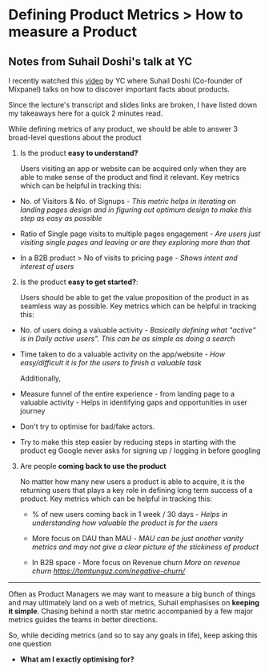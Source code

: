 # Defining Product Metrics > How to measure a Product

## Notes from Suhail Doshi's talk at YC

I recently watched this [video](https://www.youtube.com/watch?v=MABmQhOlmJA) by YC where Suhail Doshi (Co-founder of Mixpanel) talks on how to discover important facts about products.

Since the lecture's transcript and slides links are broken, 
I have listed down my takeaways here for a quick 2 minutes read.


While defining metrics of any product, we should be able to answer 3 broad-level questions
about the product

1. Is the product **easy to understand?**

    Users visiting an app or website can be acquired only when they are able to make sense of the product
and find it relevant.
     Key metrics which can be helpful in tracking this:

- No. of Visitors & No. of Signups -  *This metric helps in iterating on landing pages design and in figuring out optimum design to make this step as easy as possible*

- Ratio of Single page visits to multiple pages engagement  - *Are users just visiting single pages and leaving or are they exploring more than that*

- In a B2B product > No of visits to pricing page - *Shows intent and interest of users*

2. Is the product **easy to get started?**:

     Users should be able to get the value proposition of the product in as seamless way as possible.
     Key metrics which can be helpful in tracking this:

- No. of users doing a valuable activity - *Basically defining what "active" is in Daily active users". This can be as simple as doing a search*

- Time taken to do a valuable activity on the app/website - *How easy/difficult it is for the users to finish a valuable task*

     Additionally, 

- Measure funnel of the entire experience - from landing page to a valuable activity - Helps in identifying gaps and opportunities in user journey

-  Don't try to optimise for bad/fake actors.

- Try to make this step easier by reducing steps in starting with the product eg Google never asks for signing up / logging in before googling

3. Are people **coming back to use the product** 


     No matter how many new users a product is able to acquire, it is the returning users that plays a key role in defining long term success of a product.
     Key metrics which can be helpful in tracking this:

   - % of new users coming back in 1 week / 30 days - *Helps in understanding how valuable the product is for the users*

   - More focus on DAU than MAU - *MAU can be just another vanity metrics and may not give a clear picture of the stickiness of product*

   - In B2B space - More focus on Revenue churn  *More on revenue churn  https://tomtunguz.com/negative-churn/*

---


Often as Product Managers we may want to measure a big bunch of things and may ultimately land on a web of metrics, Suhail emphasises on **keeping it simple**. Chasing behind a north star metric accompanied by a few major metrics guides the teams in better directions.


So, while deciding metrics (and so to say any goals in life), keep asking this one question

- **What am I exactly optimising for?**
